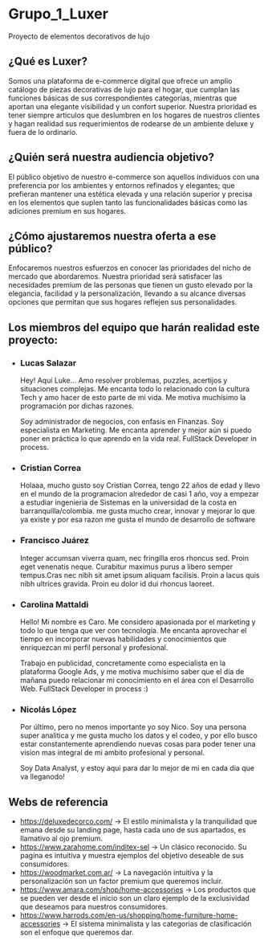# Grupo_1_Luxer
Proyecto de elementos decorativos de lujo

## ¿Qué es Luxer? 
Somos una plataforma de e-commerce digital que ofrece un amplio catálogo de piezas decorativas de lujo para el hogar, que cumplan las funciones básicas de sus correspondientes categorías, mientras que aportan una elegante visibilidad y un confort superior.
Nuestra prioridad es tener siempre articulos que deslumbren en los hogares de nuestros clientes y hagan realidad sus requerimientos de rodearse de un ambiente deluxe y fuera de lo ordinario.

## ¿Quién será nuestra audiencia objetivo?
El público objetivo de nuestro e-commerce son aquellos individuos con una preferencia por los ambientes y entornos refinados y elegantes; que prefieran mantener una estética elevada y una relación superior y precisa en los elementos que suplen tanto las funcionalidades básicas como las adiciones premium en sus hogares.

## ¿Cómo ajustaremos nuestra oferta a ese público?
Enfocaremos nuestros esfuerzos en conocer las prioridades del nicho de mercado que abordaremos. Nuestra prioridad será satisfacer las necesidades premium de las personas que tienen un gusto elevado por la elegancia, facilidad y la personalización, llevando a su alcance diversas opciones que permitan que sus hogares reflejen sus personalidades.

## Los miembros del equipo que harán realidad este proyecto:
- ### Lucas Salazar
  Hey! Aquí Luke...  Amo resolver problemas, puzzles, acertijos y situaciones complejas. Me encanta todo lo relacionado con la cultura Tech y amo hacer de esto parte de mi vida. Me motiva muchísimo la programación por dichas razones.
  
  Soy administrador de negocios, con enfasis en Finanzas. Soy especialista en Marketing. Me encanta aprender y mejor aún si puedo poner en práctica lo que aprendo en la vida real. FullStack Developer in process.

- ### Cristian Correa
  Holaaa, mucho gusto soy Cristian Correa, tengo 22 años de edad y llevo en el mundo de la programacion alrededor de casi 1 año, voy a empezar a estudiar ingenieria de Sistemas  en la universidad de la costa en barranquilla/colombia. me gusta mucho crear, innovar y mejorar lo que ya existe y por esa razon me gusta el mundo de desarrollo de software
- ### Francisco Juárez
  Integer accumsan viverra quam, nec fringilla eros rhoncus sed. Proin eget venenatis neque. Curabitur maximus purus a libero semper tempus.Cras nec nibh sit amet ipsum aliquam facilisis. Proin a lacus quis nibh ultrices gravida. Proin eu dolor id dui rhoncus laoreet. 
  
- ### Carolina Mattaldi
  Hello! Mi nombre es Caro. Me considero apasionada por el marketing y todo lo que tenga que ver con tecnología. Me encanta aprovechar el tiempo en incorporar nuevas habilidades y conocimientos que enriquezcan mi perfil personal y profesional. 
  
  Trabajo en publicidad, concretamente como especialista en la plataforma Google Ads, y me motiva muchísimo saber que el día de mañana puedo relacionar mi conocimiento en el área con el Desarrollo Web. FullStack Developer in process :)
  
- ### Nicolás López
   Por último, pero no menos importante yo soy Nico. Soy una persona super analitica y me gusta mucho los datos y el codeo, y por ello busco estar constantemente aprendiendo nuevas cosas para poder tener una vision mas integral de mi ambito profesional y personal.

   Soy Data Analyst, y estoy aqui para dar lo mejor de mi en cada dia que va lleganodo!
   
## Webs de referencia
- https://deluxedecorco.com/  -> El estilo minimalista y la tranquilidad que emana desde su landing page, hasta cada uno de sus apartados, es llamativo al ojo premium.
- https://www.zarahome.com/inditex-sel  -> Un clásico reconocido. Su pagina es intuitiva y muestra ejemplos del objetivo deseable de sus consumidores.
- https://woodmarket.com.ar/  -> La navegación intuitiva y la personalización son un factor premium que queremos incluir.
- https://www.amara.com/shop/home-accessories -> Los productos que se pueden ver desde el inicio son un claro ejemplo de la exclusividad que deseamos para nuestros consumidores.
- https://www.harrods.com/en-us/shopping/home-furniture-home-accessories  -> El sistema minimalista y las categorias de clasificación son el enfoque que queremos dar.
